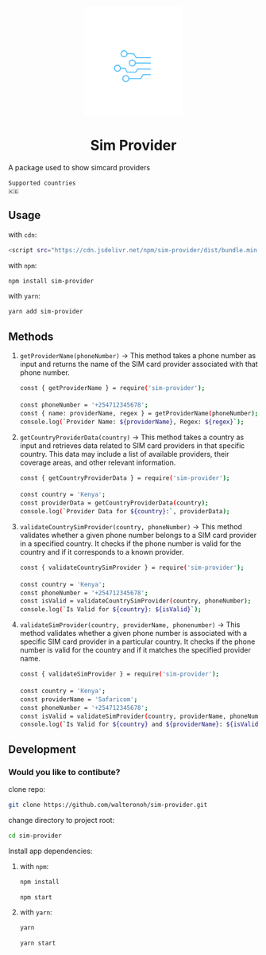 <!-- ![Logo](assets/logo.png?raw=true "Logo") -->
<div align="center"><img src="dist/assets/logo.png" alt="Logo" width="200"/></div>
<h1 align="center">Sim Provider</h1>
A package used to show simcard providers

```
Supported countries 
🇰🇪
```

## Usage

with `cdn`:

```bash
<script src="https://cdn.jsdelivr.net/npm/sim-provider/dist/bundle.min.js"></script>
```

with `npm`:

```bash
npm install sim-provider
```

with `yarn`:

```bash
yarn add sim-provider
```

## Methods

1. `getProviderName(phoneNumber)` -> This method takes a phone number as input and returns the name of the SIM card provider associated with that phone number.
   ```bash
   const { getProviderName } = require('sim-provider');

   const phoneNumber = '+254712345678';
   const { name: providerName, regex } = getProviderName(phoneNumber);
   console.log(`Provider Name: ${providerName}, Regex: ${regex}`);

   ```
2. `getCountryProviderData(country)` -> This method takes a country as input and retrieves data related to SIM card providers in that specific country. This data may include a list of available providers, their coverage areas, and other relevant information.
   ```bash
   const { getCountryProviderData } = require('sim-provider');

   const country = 'Kenya';
   const providerData = getCountryProviderData(country);
   console.log(`Provider Data for ${country}:`, providerData);

   ```
3. `validateCountrySimProvider(country, phoneNumber)` -> This method validates whether a given phone number belongs to a SIM card provider in a specified country. It checks if the phone number is valid for the country and if it corresponds to a known provider.
   ```bash
   const { validateCountrySimProvider } = require('sim-provider');

   const country = 'Kenya';
   const phoneNumber = '+254712345678';
   const isValid = validateCountrySimProvider(country, phoneNumber);
   console.log(`Is Valid for ${country}: ${isValid}`);

   ```
4. `validateSimProvider(country, providerName, phonenumber)` -> This method validates whether a given phone number is associated with a specific SIM card provider in a particular country. It checks if the phone number is valid for the country and if it matches the specified provider name.
   ```bash
   const { validateSimProvider } = require('sim-provider');

   const country = 'Kenya';
   const providerName = 'Safaricom';
   const phoneNumber = '+254712345678';
   const isValid = validateSimProvider(country, providerName, phoneNumber);
   console.log(`Is Valid for ${country} and ${providerName}: ${isValid}`);

   ```

## Development
### Would you like to contibute?
clone repo:

```bash
git clone https://github.com/walteronoh/sim-provider.git
```
change directory to project root:
```bash
cd sim-provider
```
Install app dependencies:

1. with `npm`:

   ```bash
   npm install
   ```

   ```bash
   npm start
   ```

2. with `yarn`:

   ```bash
   yarn
   ```

   ```bash
   yarn start
   ```
  
